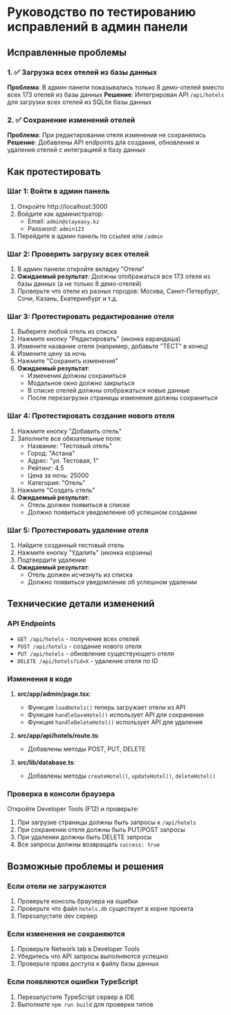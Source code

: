 # Руководство по тестированию исправлений в админ панели

## Исправленные проблемы

### 1. ✅ Загрузка всех отелей из базы данных
**Проблема**: В админ панели показывались только 8 демо-отелей вместо всех 173 отелей из базы данных
**Решение**: Интегрирован API `/api/hotels` для загрузки всех отелей из SQLite базы данных

### 2. ✅ Сохранение изменений отелей
**Проблема**: При редактировании отеля изменения не сохранялись
**Решение**: Добавлены API endpoints для создания, обновления и удаления отелей с интеграцией в базу данных

## Как протестировать

### Шаг 1: Войти в админ панель
1. Откройте http://localhost:3000
2. Войдите как администратор:
   - Email: `admin@stayeasy.kz`
   - Password: `admin123`
3. Перейдите в админ панель по ссылке или `/admin`

### Шаг 2: Проверить загрузку всех отелей
1. В админ панели откройте вкладку "Отели"
2. **Ожидаемый результат**: Должны отображаться все 173 отеля из базы данных (а не только 8 демо-отелей)
3. Проверьте что отели из разных городов: Москва, Санкт-Петербург, Сочи, Казань, Екатеринбург и т.д.

### Шаг 3: Протестировать редактирование отеля
1. Выберите любой отель из списка
2. Нажмите кнопку "Редактировать" (иконка карандаша)
3. Измените название отеля (например, добавьте "ТЕСТ" в конец)
4. Измените цену за ночь
5. Нажмите "Сохранить изменения"
6. **Ожидаемый результат**: 
   - Изменения должны сохраниться
   - Модальное окно должно закрыться
   - В списке отелей должны отображаться новые данные
   - После перезагрузки страницы изменения должны сохраниться

### Шаг 4: Протестировать создание нового отеля
1. Нажмите кнопку "Добавить отель"
2. Заполните все обязательные поля:
   - Название: "Тестовый отель"
   - Город: "Астана"
   - Адрес: "ул. Тестовая, 1"
   - Рейтинг: 4.5
   - Цена за ночь: 25000
   - Категория: "Отель"
3. Нажмите "Создать отель"
4. **Ожидаемый результат**: 
   - Отель должен появиться в списке
   - Должно появиться уведомление об успешном создании

### Шаг 5: Протестировать удаление отеля
1. Найдите созданный тестовый отель
2. Нажмите кнопку "Удалить" (иконка корзины)
3. Подтвердите удаление
4. **Ожидаемый результат**: 
   - Отель должен исчезнуть из списка
   - Должно появиться уведомление об успешном удалении

## Технические детали изменений

### API Endpoints
- `GET /api/hotels` - получение всех отелей
- `POST /api/hotels` - создание нового отеля
- `PUT /api/hotels` - обновление существующего отеля
- `DELETE /api/hotels?id=X` - удаление отеля по ID

### Изменения в коде
1. **src/app/admin/page.tsx**:
   - Функция `loadHotels()` теперь загружает отели из API
   - Функция `handleSaveHotel()` использует API для сохранения
   - Функция `handleDeleteHotel()` использует API для удаления

2. **src/app/api/hotels/route.ts**:
   - Добавлены методы POST, PUT, DELETE

3. **src/lib/database.ts**:
   - Добавлены методы `createHotel()`, `updateHotel()`, `deleteHotel()`

### Проверка в консоли браузера
Откройте Developer Tools (F12) и проверьте:
1. При загрузке страницы должны быть запросы к `/api/hotels`
2. При сохранении отеля должны быть PUT/POST запросы
3. При удалении должны быть DELETE запросы
4. Все запросы должны возвращать `success: true`

## Возможные проблемы и решения

### Если отели не загружаются
1. Проверьте консоль браузера на ошибки
2. Проверьте что файл `hotels.db` существует в корне проекта
3. Перезапустите dev сервер

### Если изменения не сохраняются
1. Проверьте Network tab в Developer Tools
2. Убедитесь что API запросы выполняются успешно
3. Проверьте права доступа к файлу базы данных

### Если появляются ошибки TypeScript
1. Перезапустите TypeScript сервер в IDE
2. Выполните `npm run build` для проверки типов 
